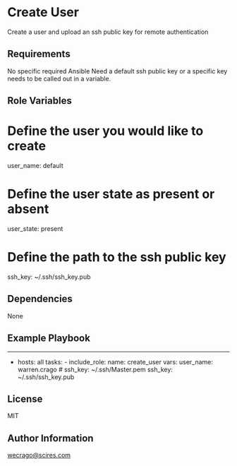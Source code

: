 Create User
=========

Create a user and upload an ssh public key for remote authentication

Requirements
------------

No specific required Ansible
Need a default ssh public key or a specific key needs to be called out in a variable.


Role Variables
--------------
# Define the user you would like to create
user_name: default
# Define the user state as present or absent
user_state: present
# Define the path to the ssh public key
ssh_key: ~/.ssh/ssh_key.pub


Dependencies
------------

None

Example Playbook
----------------
---

- hosts: all
  tasks:
          - include_role:
                  name: create_user
            vars:
                    user_name: warren.crago
                    # ssh_key: ~/.ssh/Master.pem
                    ssh_key: ~/.ssh/ssh_key.pub


License
-------

MIT

Author Information
------------------
wecrago@scires.com
